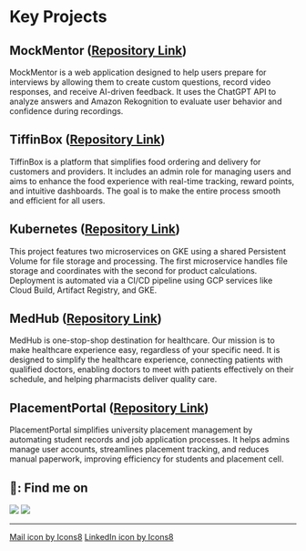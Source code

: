 # Key Projects

## MockMentor ([Repository Link](https://github.com/Keval-Gandevia/MockMentor))
MockMentor is a web application designed to help users prepare for interviews by allowing them to create custom questions, record video responses, and receive AI-driven feedback. It uses the ChatGPT API to analyze answers and Amazon Rekognition to evaluate user behavior and confidence during recordings.

## TiffinBox ([Repository Link](https://github.com/Keval-Gandevia/TiffinBox))
TiffinBox is a platform that simplifies food ordering and delivery for customers and providers. It includes an admin role for managing users and aims to enhance the food experience with real-time tracking, reward points, and intuitive dashboards. The goal is to make the entire process smooth and efficient for all users.

## Kubernetes ([Repository Link](https://github.com/Keval-Gandevia/Kubernetes))
This project features two microservices on GKE using a shared Persistent Volume for file storage and processing. The first microservice handles file storage and coordinates with the second for product calculations. Deployment is automated via a CI/CD pipeline using GCP services like Cloud Build, Artifact Registry, and GKE.

## MedHub ([Repository Link](https://github.com/Keval-Gandevia/MedHub))
MedHub is one-stop-shop destination for healthcare. Our mission is to make healthcare experience easy, regardless of your specific need. It is designed to simplify the healthcare experience, connecting patients with qualified doctors, enabling doctors to meet with patients effectively on their schedule, and helping pharmacists deliver quality care.

## PlacementPortal ([Repository Link](https://github.com/Keval-Gandevia/PlacementPortal))
PlacementPortal simplifies university placement management by automating student records and job application processes. It helps admins manage user accounts, streamlines placement tracking, and reduces manual paperwork, improving efficiency for students and placement cell.

## 📧: Find me on

<code><a href="mailto:kevalgandevia16@gmail.com"><img src="https://img.icons8.com/fluency/48/000000/apple-mail.png"/></a></code>
<code><a href="https://www.linkedin.com/in/keval-gandevia/"><img src="https://img.icons8.com/color/48/000000/linkedin.png"/></a></code>

<hr/>

<div>
  <a target="_blank" href="https://icons8.com/icon/7rhqrO588QcU/mail">Mail icon by Icons8</a>
  <a target="_blank" href="https://icons8.com/icon/13930/linkedin">LinkedIn icon by Icons8</a>
</div>

<!---
Keval-Gandevia/Keval-Gandevia is a ✨ special ✨ repository because its `README.md` (this file) appears on your GitHub profile.
You can click the Preview link to take a look at your changes.
--->
